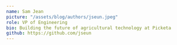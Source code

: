 ```yaml
---
name: Sam Jean
picture: "/assets/blog/authors/jseun.jpeg"
role: VP of Engineering
bio: Building the future of agricultural technology at Picketa
github: https://github.com/jseun
---
```

